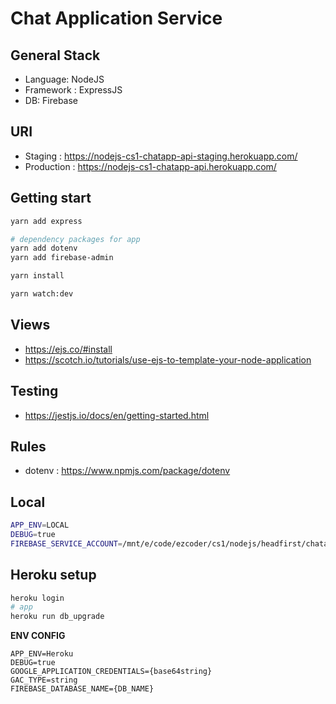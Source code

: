 # Chat Application Service

## General Stack

- Language: NodeJS
- Framework : ExpressJS
- DB: Firebase

## URI

- Staging : https://nodejs-cs1-chatapp-api-staging.herokuapp.com/
- Production : https://nodejs-cs1-chatapp-api.herokuapp.com/

## Getting start

```bash
yarn add express

# dependency packages for app
yarn add dotenv
yarn add firebase-admin

yarn install

yarn watch:dev
```

## Views

- https://ejs.co/#install
- https://scotch.io/tutorials/use-ejs-to-template-your-node-application

## Testing

- https://jestjs.io/docs/en/getting-started.html

## Rules

- dotenv : https://www.npmjs.com/package/dotenv

## Local

```bash
APP_ENV=LOCAL
DEBUG=true
FIREBASE_SERVICE_ACCOUNT=/mnt/e/code/ezcoder/cs1/nodejs/headfirst/chatapp/api/firebaseServiceAccountKey.json
```

## Heroku setup

```bash
heroku login
# app
heroku run db_upgrade
```

**ENV CONFIG**

```env
APP_ENV=Heroku
DEBUG=true
GOOGLE_APPLICATION_CREDENTIALS={base64string}
GAC_TYPE=string
FIREBASE_DATABASE_NAME={DB_NAME}
```
